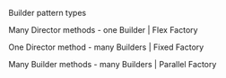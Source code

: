 Builder pattern types


Many Director methods - one Builder | Flex Factory


One Director method - many Builders | Fixed Factory


Many Builder methods - many Builders | Parallel Factory
